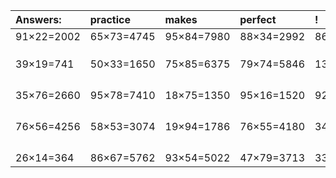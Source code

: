 | Answers: | practice | makes | perfect | ! |
| :--- | :--- | :--- | :--- | :--- |
| 91×22=2002 | 65×73=4745 | 95×84=7980 | 88×34=2992 | 86×32=2752 | 
|   |   |   |   |   | 
|   |   |   |   |   | 
|   |   |   |   |   | 
| 39×19=741 | 50×33=1650 | 75×85=6375 | 79×74=5846 | 13×95=1235 | 
|   |   |   |   |   | 
|   |   |   |   |   | 
|   |   |   |   |   | 
|   |   |   |   |   | 
| 35×76=2660 | 95×78=7410 | 18×75=1350 | 95×16=1520 | 92×16=1472 | 
|   |   |   |   |   | 
|   |   |   |   |   | 
|   |   |   |   |   | 
|   |   |   |   |   | 
| 76×56=4256 | 58×53=3074 | 19×94=1786 | 76×55=4180 | 34×37=1258 | 
|   |   |   |   |   | 
|   |   |   |   |   | 
|   |   |   |   |   | 
|   |   |   |   |   | 
| 26×14=364 | 86×67=5762 | 93×54=5022 | 47×79=3713 | 33×26=858 | 
